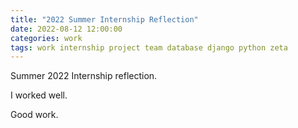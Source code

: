 ```yaml
---
title: "2022 Summer Internship Reflection"
date: 2022-08-12 12:00:00
categories: work
tags: work internship project team database django python zeta
---
```


Summer 2022 Internship reflection.

I worked well.

Good work.
